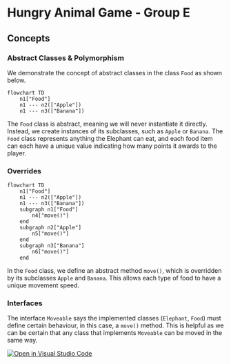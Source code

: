 # Hungry Animal Game - Group E

## Concepts
### Abstract Classes & Polymorphism
We demonstrate the concept of abstract classes in the class `Food` as shown below.
```mermaid
flowchart TD
	n1["Food"]
	n1 --- n2(["Apple"])
	n1 --- n3(["Banana"])
```
The `Food` class is abstract, meaning we will never instantiate it directly. 
Instead, we create instances of its subclasses, such as `Apple` or `Banana`. 
The `Food` class represents anything the Elephant can eat, and each food item can each have a unique value indicating how many points it awards to the player.

### Overrides
```mermaid
flowchart TD
	n1["Food"]
	n1 --- n2(["Apple"])
	n1 --- n3(["Banana"])
	subgraph n1["Food"]
		n4["move()"]
	end
	subgraph n2["Apple"]
		n5["move()"]
	end
	subgraph n3["Banana"]
		n6["move()"]
	end
```

In the `Food` class, we define an abstract method `move()`, which is overridden by its subclasses `Apple` and `Banana`. This allows each type of food to have a unique movement speed.

### Interfaces
The interface `Moveable` says the implemented classes (`Elephant`, `Food`) must define certain behaviour, in this case, a `move()` method. This is helpful as we can be certain that any class that implements `Moveable` can be moved in the same way.

[![Open in Visual Studio Code](https://classroom.github.com/assets/open-in-vscode-2e0aaae1b6195c2367325f4f02e2d04e9abb55f0b24a779b69b11b9e10269abc.svg)](https://classroom.github.com/online_ide?assignment_repo_id=16138150&assignment_repo_type=AssignmentRepo)
